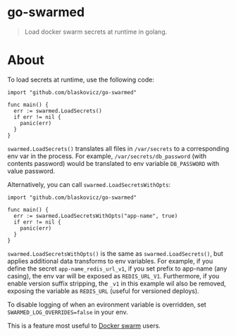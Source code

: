 # go-swarmed
> Load docker swarm secrets at runtime in golang.

# About

To load secrets at runtime, use the following code:

```
import "github.com/blaskovicz/go-swarmed"

func main() {
  err := swarmed.LoadSecrets()
  if err != nil {
    panic(err)
  }
}
```

`swarmed.LoadSecrets()` translates all files in `/var/secrets` to a corresponding env var in the process.
For example, `/var/secrets/db_password` (with contents password) would be translated to
env variable `DB_PASSWORD` with value password.

Alternatively, you can call `swarmed.LoadSecretsWithOpts`:

```
import "github.com/blaskovicz/go-swarmed"

func main() {
  err := swarmed.LoadSecretsWithOpts("app-name", true)
  if err != nil {
    panic(err)
  }
}
```

`swarmed.LoadSecretsWithOpts()` is the same as `swarmed.LoadSecrets()`, but applies additional data transforms
 to env variables. For example, if you define the secret `app-name_redis_url_v1`, if you set
 prefix to app-name (any casing), the env var will be exposed as `REDIS_URL_V1`. Furthermore,
 if you enable version suffix stripping, the `_v1` in this example wil also be removed, exposing the variable
 as `REDIS_URL` (useful for versioned deploys).

To disable logging of when an evironment variable is overridden, set `SWARMED_LOG_OVERRIDES=false` in your env.


This is a feature most useful to [Docker swarm](https://docs.docker.com/engine/swarm/secrets/)
users.
